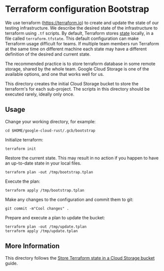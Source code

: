 # Terraform configuration Bootstrap

We use terraform (https://terraform.io) to create and update the state of our
testing infrastructure. We describe the desired state of the infrastructure
to terraform using `.tf` scripts. By default, Terraform stores [state][tf-state]
locally, in a file called `terraform.tfstate`. This default configuration can
make Terraform usage difficult for teams. If multiple team members run Terraform
at the same time on different machine each state may have a different definition
of the desired and current state.

The recommended practice is to store terraform database in some remote storage,
shared by the whole team. Google Cloud Storage is one of the available options,
and one that works well for us.

This directory creates the initial Cloud Storage bucket to store the terraform's
for each sub-project. The scripts in this directory should be executed rarely,
ideally only once.

## Usage

Change your working directory, for example:

```shell
cd $HOME/google-cloud-rust/.gcb/bootstrap
```

Initialize terraform:

```shell
terraform init
```

Restore the current state. This may result in no action if you happen to have
an up-to-date state in your local files.

```shell
terraform plan -out /tmp/bootstrap.tplan
```

Execute the plan:

```shell
terraform apply /tmp/bootstrap.tplan
```

Make any changes to the configuration and commit them to git:

```shell
git commit -m"Cool changes" .
```

Prepare and execute a plan to update the bucket:

```shell
terraform plan -out /tmp/update.tplan
terraform apply /tmp/update.tplan
```

## More Information

This directory follows the [Store Terraform state in a Cloud Storage bucket]
guide.

[store terraform state in a cloud storage bucket]: https://cloud.google.com/docs/terraform/resource-management/store-state
[tf-state]: https://www.terraform.io/docs/state/
